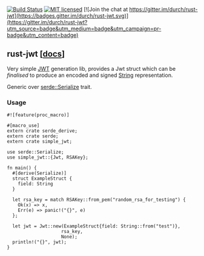 [![Build Status](https://travis-ci.org/durch/rust-jwt.svg?branch=master)](https://travis-ci.org/durch/rust-jwt)
[![MIT licensed](https://img.shields.io/badge/license-MIT-blue.svg)](https://github.com/durch/rust-jwt/blob/master/LICENSE)
[![Join the chat at https://gitter.im/durch/rust-jwt](https://badges.gitter.im/durch/rust-jwt.svg)](https://gitter.im/durch/rust-jwt?utm_source=badge&utm_medium=badge&utm_campaign=pr-badge&utm_content=badge)

## rust-jwt [[docs](https://durch.github.io/rust-jwt)]

Very simple [JWT](https://jwt.io/) generation lib, provides a Jwt struct which can be *finalised* to produce an encoded and signed [String](https://doc.rust-lang.org/std/string/struct.String.html) representation. 

Generic over [serde::Serialize](https://docs.serde.rs/serde/ser/trait.Serialize.html) trait.

### Usage

```
#![feature(proc_macro)]

#[macro_use]
extern crate serde_derive;
extern crate serde;
extern crate simple_jwt;

use serde::Serialize;
use simple_jwt::{Jwt, RSAKey};

fn main() {
  #[derive(Serialize)]
  struct ExampleStruct {
    field: String
  }

  let rsa_key = match RSAKey::from_pem("random_rsa_for_testing") {
    Ok(x) => x,
    Err(e) => panic!("{}", e)
  };

  let jwt = Jwt::new(ExampleStruct{field: String::from("test")},
                    rsa_key,
                    None);
  println!("{}", jwt);
}
```
